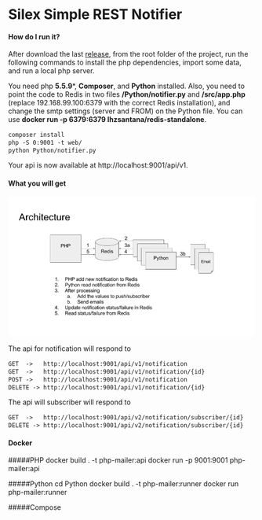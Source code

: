 # Silex Simple REST Notifier

#### How do I run it?
After download the last [release](https://github.com/lhzsantana/php-mailer), from the root folder of the project, run the following commands to install the php dependencies, import some data, and run a local php server.

You need php **5.5.9***, **Composer**, and **Python** installed. Also, you need to point the code to Redis in two files **/Python/notifier.py** and **/src/app.php** (replace 192.168.99.100:6379 with the correct Redis installation), and change the smtp settings (server and FROM) on the Python file. You can use **docker run -p 6379:6379 lhzsantana/redis-standalone**.
    
    composer install 
    php -S 0:9001 -t web/
    python Python/notifier.py

Your api is now available at http://localhost:9001/api/v1.

#### What you will get

![alt tag](https://github.com/lhzsantana/php-mailer/blob/master/architecture.jpg)

The api for notification will respond to

	GET  ->   http://localhost:9001/api/v1/notification
    GET  ->   http://localhost:9001/api/v1/notification/{id}
	POST ->   http://localhost:9001/api/v1/notification
	DELETE -> http://localhost:9001/api/v1/notification/{id}

The api will subscriber will respond to
	
    GET  ->   http://localhost:9001/api/v2/notification/subscriber/{id}
	DELETE -> http://localhost:9001/api/v2/notification/subscriber/{id}


#### Docker

#####PHP
    docker build . -t php-mailer:api
    docker run -p 9001:9001 php-mailer:api

#####Python
    cd Python
    docker build . -t php-mailer:runner
    docker run php-mailer:runner

#####Compose





